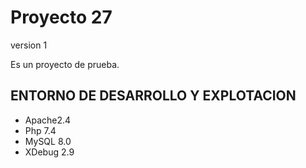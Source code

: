 
# Proyecto 27

version 1

Es un proyecto de prueba.

## ENTORNO DE DESARROLLO Y EXPLOTACION

* Apache2.4
* Php 7.4
* MySQL 8.0
* XDebug 2.9
